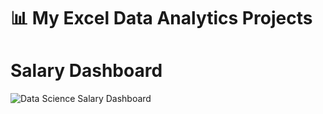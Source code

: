 # 📊 My Excel Data Analytics Projects
# Salary Dashboard

![Data Science Salary Dashboard](E:\Git\Excel_Project-Data_Analytics\Images\1_Data_Science_Salary_Dashboard.PNG)
